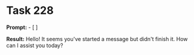 # Task 228

**Prompt:** - [ ]

**Result:**
Hello! It seems you've started a message but didn't finish it. How can I assist you today?
